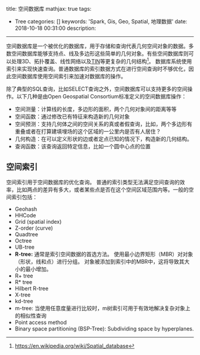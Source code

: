 title: 空间数据库
mathjax: true
tags:
  - Tree
categories: []
keywords: 'Spark, Gis, Geo, Spatial, 地理数据'
date: 2018-10-18 00:31:00
description:
---
空间数据库是一个被优化的数据库，用于存储和查询代表几何空间对象的数据。多数空间数据库能够支持点、线及多边形这些简单的几何对象。有些空间数据库则可以处理3D、拓扑覆盖、线性网络以及[TIN][1]等更复杂的几何结构[^1]。
数据库系统使用索引来实现快速查询。普通数据库的索引数据方式在进行空间查询时不够优化，因此空间数据库使用空间索引来加速对数据库的操作。

<!--more-->

除了典型的SQL查询，比如SELECT查询之外，空间数据库可以支持更多的空间操作。以下几种是由Open Geospatial Consortium标准定义的空间数据库操作：
 - 空间测量：计算线的长度，多边形的面积，两个几何对象间的距离等等
 - 空间函数：通过修改已有特征来构造新的几何对象
 - 空间预测：支持几何体之间的空间关系的真或者假查询，比如，两个多边形有重叠或者在打算建填埋场的这个区域的一公里内是否有人居住？
 - 几何构造：在可以定义形状的边或者定点已知的情况下，构造新的几何结构。
 - 查询函数：该查询返回特定信息，比如一个圆中心点的位置
 
## 空间索引
空间索引用于空间数据库的优化查询。 普通的索引类型无法满足空间查询的效率，比如两点的差异有多大，或者某些点是否在这个空间区域范围内等。一般的空间索引包括：
 - Geohash
 - HHCode
 - Grid (spatial index)
 - Z-order (curve)
 - Quadtree
 - Octree
 - UB-tree
 - **R-tree:** 通常是索引空间数据的首选方法。 使用最小边界矩形（MBR）对对象（形状，线和点）进行分组。 对象被添加到索引中的MBR中，这将导致其大小的最小增加。
 - R+ tree
 - R* tree
 - Hilbert R-tree
 - X-tree
 - kd-tree
 - m-tree: 当使用任意度量进行比较时，m树索引可用于有效地解决复杂对象上的相似性查询
 - Point access method
 - Binary space partitioning (BSP-Tree): Subdividing space by hyperplanes.



[1]: https://en.wikipedia.org/wiki/Triangulated_irregular_network

[^1]: https://en.wikipedia.org/wiki/Spatial_database